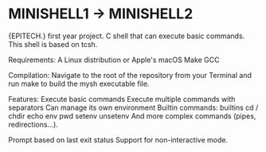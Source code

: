 # MINISHELL1 -> MINISHELL2

{EPITECH.} first year project.
C shell that can execute basic commands.
This shell is based on tcsh.


Requirements:
    A Linux distribution or Apple's macOS
    Make
    GCC
  
  
Compilation:
  Navigate to the root of the repository from your Terminal and run make to build the mysh executable file.


Features:
    Execute basic commands
    Execute multiple commands with separators
    Can manage its own environment
    Builtin commands:
        builtins
        cd / chdir
        echo
        env
        pwd
        setenv
        unsetenv
   And more complex commands (pipes, redirections...).


Prompt based on last exit status
    Support for non-interactive mode.
